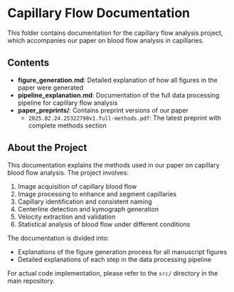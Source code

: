 # Capillary Flow Documentation

This folder contains documentation for the capillary flow analysis project, which accompanies our paper on blood flow analysis in capillaries.

## Contents

- **figure_generation.md**: Detailed explanation of how all figures in the paper were generated
- **pipeline_explanation.md**: Documentation of the full data processing pipeline for capillary flow analysis
- **paper_preprints/**: Contains preprint versions of our paper
  - `2025.02.24.25322798v1.full-methods.pdf`: The latest preprint with complete methods section

## About the Project

This documentation explains the methods used in our paper on capillary blood flow analysis. The project involves:

1. Image acquisition of capillary blood flow
2. Image processing to enhance and segment capillaries
3. Capillary identification and consistent naming
4. Centerline detection and kymograph generation
5. Velocity extraction and validation
6. Statistical analysis of blood flow under different conditions

The documentation is divided into:
- Explanations of the figure generation process for all manuscript figures
- Detailed explanations of each step in the data processing pipeline

For actual code implementation, please refer to the `src/` directory in the main repository.